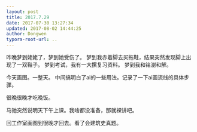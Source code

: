 ```yaml
---
layout: post
title: 2017.7.29
date: 2017-07-30 13:27:34
updated: 2017-08-02 14:44:25
author: Dongwen
typora-root-url: ..
---
```




昨晚梦到姥姥了，梦到她受伤了。
梦到我赤着脚去买拖鞋，结果突然发现脚上出现了一双鞋子。
梦到考试，我有一大摞复习资料。
梦到我和铭澍和解。

今天画图。一整天。
中间搞明白了ai的一些用法。记录了一下ai画流线的具体步骤。

很晚很晚才吃晚饭。

马驰突然说明天下午上课。我啥都没准备，那就裸讲吧。

回工作室画图到很晚才回去。看了会建筑史真题。